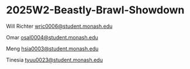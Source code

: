 # 2025W2-Beastly-Brawl-Showdown

Will Richter wric0006@student.monash.edu

Omar osal0004@student.monash.edu

Meng hsia0003@student.monash.edu

Tinesia tyuu0023@student.monash.edu
